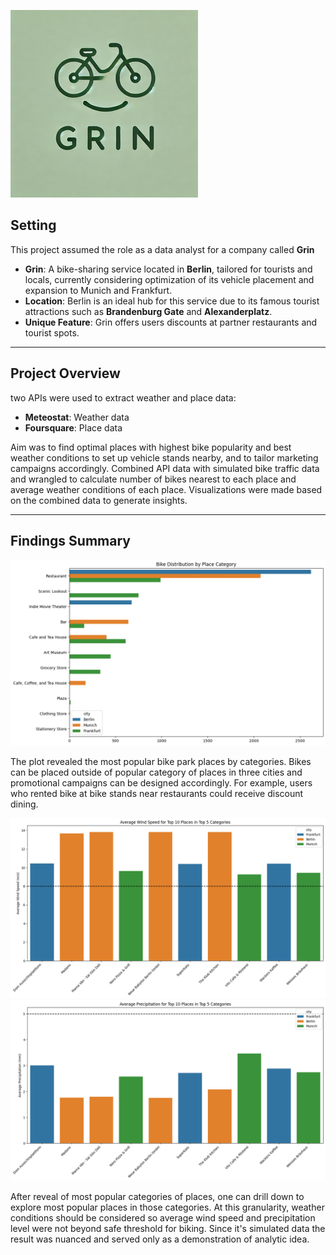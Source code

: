 ![](Grin_Logo.png)
## Setting

This project assumed the role as a data analyst for a company called **Grin**

- **Grin**: A bike-sharing service located in **Berlin**, tailored for tourists and locals, currently considering optimization of its vehicle placement and expansion to Munich and Frankfurt.
- **Location**: Berlin is an ideal hub for this service due to its famous tourist attractions such as **Brandenburg Gate** and **Alexanderplatz**.
- **Unique Feature**: Grin offers users discounts at partner restaurants and tourist spots.

---

## Project Overview

two APIs were used to extract weather and place data:

- **Meteostat**: Weather data
- **Foursquare**: Place data

Aim was to find optimal places with highest bike popularity and best weather conditions to set up vehicle stands nearby, and to tailor marketing campaigns accordingly.
Combined API data with simulated bike traffic data and wrangled to calculate number of bikes nearest to each place and average weather conditions of each place.
Visualizations were made based on the combined data to generate insights.

---

## Findings Summary

![](<visualizations/Plot 1 Bike Distribution By Place Category.png>)

The plot revealed the most popular bike park places by categories. Bikes can be placed outside of popular category of places in three cities and promotional campaigns can be designed accordingly. For example, users who rented bike at bike stands near restaurants could receive discount dining.

![](<visualizations/Plot 2 Average Wind Speed for Top 10 Places in Top 5 Categories.png>)
![](<visualizations/Plot 3 Average Precipitation for Top 10 Places in Top 5 Categories.png>)

After reveal of most popular categories of places, one can drill down to explore most popular places in those categories. At this granularity, weather conditions should be considered so average wind speed and precipitation level were not beyond safe threshold for biking. Since it's simulated data the result was nuanced and served only as a demonstration of analytic idea.